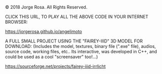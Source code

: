 © 2018 Jorge Rosa. All Rights Reserved.


CLICK THIS URL, TO PLAY ALL THE ABOVE CODE IN YOUR INTERNET BROWSER:

https://jorgerosa.github.io/angelimoto


A FULL SMALL PROJECT USING THE "FAIREY-IIID" 3D MODEL FOR DOWNLOAD: (Includes the model, textures, binary file (".exe" file), audios, source code, working files, etc.. Its interactive, was developed in C++, and could be used as a cool "screensaver" too!...)

https://sourceforge.net/projects/fairey-iiid-irrlicht

